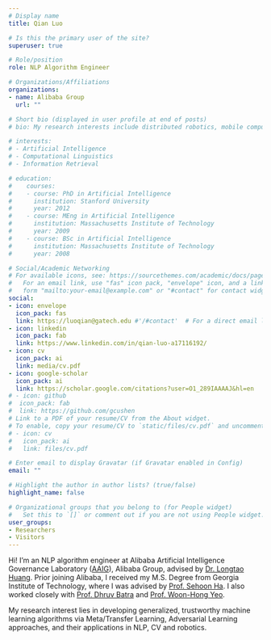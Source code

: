```yaml
---
# Display name
title: Qian Luo

# Is this the primary user of the site?
superuser: true

# Role/position
role: NLP Algorithm Engineer

# Organizations/Affiliations
organizations:
- name: Alibaba Group
  url: ""

# Short bio (displayed in user profile at end of posts)
# bio: My research interests include distributed robotics, mobile computing and programmable matter.

# interests:
# - Artificial Intelligence
# - Computational Linguistics
# - Information Retrieval

# education:
#    courses:
#    - course: PhD in Artificial Intelligence
#      institution: Stanford University
#      year: 2012
#    - course: MEng in Artificial Intelligence
#      institution: Massachusetts Institute of Technology
#      year: 2009
#    - course: BSc in Artificial Intelligence
#      institution: Massachusetts Institute of Technology
#      year: 2008

# Social/Academic Networking
# For available icons, see: https://sourcethemes.com/academic/docs/page-builder/#icons
#   For an email link, use "fas" icon pack, "envelope" icon, and a link in the
#   form "mailto:your-email@example.com" or "#contact" for contact widget.
social:
- icon: envelope
  icon_pack: fas
  link: https://luoqian@gatech.edu #'/#contact'  # For a direct email link, use "mailto:test@example.org".
- icon: linkedin
  icon_pack: fab
  link: https://www.linkedin.com/in/qian-luo-a17116192/
- icon: cv
  icon_pack: ai
  link: media/cv.pdf
- icon: google-scholar
  icon_pack: ai
  link: https://scholar.google.com/citations?user=O1_289IAAAAJ&hl=en
# - icon: github
#  icon_pack: fab
#  link: https://github.com/gcushen
# Link to a PDF of your resume/CV from the About widget.
# To enable, copy your resume/CV to `static/files/cv.pdf` and uncomment the lines below.
# - icon: cv
#   icon_pack: ai
#   link: files/cv.pdf

# Enter email to display Gravatar (if Gravatar enabled in Config)
email: ""

# Highlight the author in author lists? (true/false)
highlight_name: false

# Organizational groups that you belong to (for People widget)
#   Set this to `[]` or comment out if you are not using People widget.
user_groups:
- Researchers
- Visitors
---
```


Hi! I’m an NLP algorithm engineer at Alibaba Artificial Intelligence Governance Laboratory ([AAIG](https://s.alibaba.com/aaig)), Alibaba Group, advised by [Dr. Longtao Huang](https://scholar.google.com/citations?user=EQDfV9cAAAAJ&hl=zh-CN). Prior joining Alibaba, I received my M.S. Degree from Georgia Institute of Technology, where I was advised by [Prof. Sehoon Ha](https://www.cc.gatech.edu/~sha9/). I also worked closely with [Prof. Dhruv Batra](https://www.cc.gatech.edu/~dbatra/) and [Prof. Woon-Hong Yeo](https://www.me.gatech.edu/faculty/yeo).

My research interest lies in developing generalized, trustworthy machine learning algorithms via Meta/Transfer Learning, Adversarial Learning approaches, and their applications in NLP, CV and robotics.
